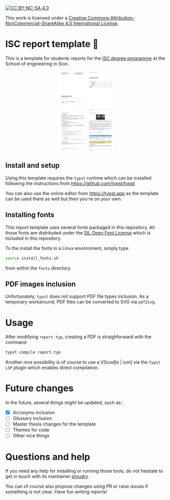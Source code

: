 [![CC BY-NC-SA 4.0][cc-by-nc-sa-shield]][cc-by-nc-sa]

This work is licensed under a
[Creative Commons Attribution-NonCommercial-ShareAlike 4.0 International License][cc-by-nc-sa].

[cc-by-nc-sa]: http://creativecommons.org/licenses/by-nc-sa/4.0/
[cc-by-nc-sa-image]: https://licensebuttons.net/l/by-nc-sa/4.0/88x31.png
[cc-by-nc-sa-shield]: https://img.shields.io/badge/License-CC%20BY--NC--SA%204.0-lightgrey.svg


# ISC report template :scroll:

This is a template for students reports for the [ISC degree programme](https://www.hevs.ch/isc) at the School of engineering in Sion.

<p align="center">
<img src="sample.png" width="35%" height="35%">
</P>

## Install and setup

Using this template requires the `typst` runtime which can be installed following the instructions from <https://github.com/typst/typst>

You can also use the online editor from <https://typst.app> as the template can be used there as well but then you're on your own.

## Installing fonts

This report template uses several fonts packaged in this repository. All those fonts are distributed under the [SIL Open Font License](https://openfontlicense.org/) which is included in this repository.

To the install the fonts in a Linux environment, simply type

```bash
source install_fonts.sh
```

from within the `fonts` directory.

## PDF images inclusion

Unfortunately, `typst` does not support PDF file types inclusion. As a temporary workaround, PDF files can be converted to SVG via `pdf2svg`.

# Usage

After modifying `report.typ`, creating a PDF is straighforward with the command

```bash
typst compile report.typ
```

Another nice possibility is of course to use a VScod[e | ium] via the `Typst LSP` plugin which enables direct compilation.

# Future changes

In the future, several things _might_ be updated, such as :

- [x] Acronyms inclusion
- [ ] Glossary inclusion
- [ ] Master thesis changes for the template
- [ ] Themes for code
- [ ] Other nice things

# Questions and help

If you need any help for installing or running those tools, do not hesitate to get in touch with its maintainer [pmudry](https://github.com/pmudry).

You can of course also propose changes using PR or raise issues if something is not clear. Have fun writing reports!